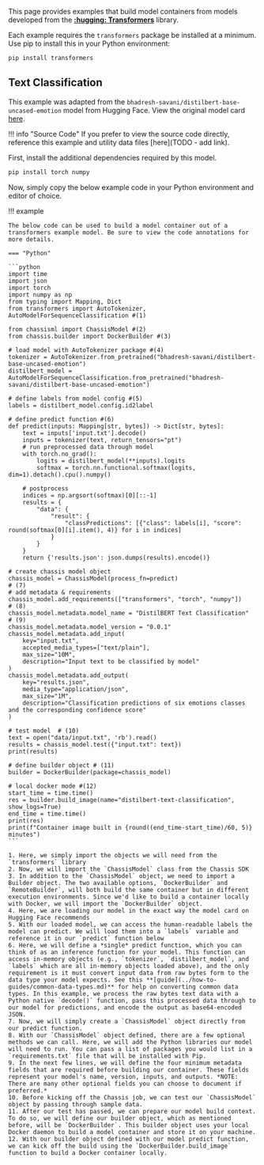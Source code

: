 
This page provides examples that build model containers from models developed from the **[:hugging: Transformers](https://huggingface.co/docs/transformers/index)** library.

Each example requires the `transformers` package be installed at a minimum. Use pip to install this in your Python environment:

```bash
pip install transformers
```

<!-- !!! tip "GPU Recommended"
    Like most computer vision-based and Generative AI-based models, fast performance is heavily dependent on available hardware resources. For a smoother experience, it is highly recommended that you only follow these examples if you have access to a GPU.  -->


## Text Classification

This example was adapted from the `bhadresh-savani/distilbert-base-uncased-emotion` model from Hugging Face. View the original model card [here](https://huggingface.co/bhadresh-savani/distilbert-base-uncased-emotion).


!!! info "Source Code"
    If you prefer to view the source code directly, reference this example and utility data files [here](TODO - add link).

First, install the additional dependencies required by this model.

```bash
pip install torch numpy
```

Now, simply copy the below example code in your Python environment and editor of choice. 

!!! example

    The below code can be used to build a model container out of a transformers example model. Be sure to view the code annotations for more details.

    === "Python"

    ```python
    import time
    import json
    import torch
    import numpy as np
    from typing import Mapping, Dict
    from transformers import AutoTokenizer, AutoModelForSequenceClassification #(1)

    from chassisml import ChassisModel #(2)
    from chassis.builder import DockerBuilder #(3)

    # load model with AutoTokenizer package #(4)
    tokenizer = AutoTokenizer.from_pretrained("bhadresh-savani/distilbert-base-uncased-emotion")
    distilbert_model = AutoModelForSequenceClassification.from_pretrained("bhadresh-savani/distilbert-base-uncased-emotion")

    # define labels from model config #(5)
    labels = distilbert_model.config.id2label

    # define predict function #(6)
    def predict(inputs: Mapping[str, bytes]) -> Dict[str, bytes]:
        text = inputs['input.txt'].decode()
        inputs = tokenizer(text, return_tensors="pt")
        # run preprocessed data through model
        with torch.no_grad():
            logits = distilbert_model(**inputs).logits
            softmax = torch.nn.functional.softmax(logits, dim=1).detach().cpu().numpy()
            
        # postprocess 
        indices = np.argsort(softmax)[0][::-1]
        results = {
            "data": {
                "result": {
                    "classPredictions": [{"class": labels[i], "score": round(softmax[0][i].item(), 4)} for i in indices]
                }
            }
        }        
        return {'results.json': json.dumps(results).encode()}

    # create chassis model object
    chassis_model = ChassisModel(process_fn=predict)                       # (7)
    # add metadata & requirements
    chassis_model.add_requirements(["transformers", "torch", "numpy"])     # (8)
    chassis_model.metadata.model_name = "DistilBERT Text Classification"   # (9)
    chassis_model.metadata.model_version = "0.0.1"
    chassis_model.metadata.add_input(                                                                    
        key="input.txt",
        accepted_media_types=["text/plain"],
        max_size="10M",
        description="Input text to be classified by model"
    )
    chassis_model.metadata.add_output(
        key="results.json",
        media_type="application/json",
        max_size="1M",
        description="Classification predictions of six emotions classes and the corresponding confidence score"
    )

    # test model  # (10)
    text = open("data/input.txt", 'rb').read()
    results = chassis_model.test({"input.txt": text})
    print(results)

    # define builder object # (11)
    builder = DockerBuilder(package=chassis_model)    

    # local docker mode #(12)
    start_time = time.time()
    res = builder.build_image(name="distilbert-text-classification", show_logs=True)
    end_time = time.time()
    print(res)
    print(f"Container image built in {round((end_time-start_time)/60, 5)} minutes")
    ```

    1. Here, we simply import the objects we will need from the `transformers` library
    2. Now, we will import the `ChassisModel` class from the Chassis SDK    
    3. In addition to the `ChassisModel` object, we need to import a Builder object. The two available options, `DockerBuilder` and `RemoteBuilder`, will both build the same container but in different execution environments. Since we'd like to build a container locally with Docker, we will import the `DockerBuilder` object.     
    4. Here, we are loading our model in the exact way the model card on Hugging Face recommends
    5. With our loaded model, we can access the human-readable labels the model can predict. We will load them into a `labels` variable and reference it in our `predict` function below
    6. Here, we will define a *single* predict function, which you can think of as an inference function for your model. This function can access in-memory objects (e.g., `tokenizer`, `distilbert_model`, and `labels` which are all in-memory objects loaded above), and the only requirement is it must convert input data from raw bytes form to the data type your model expects. See this **[guide](../how-to-guides/common-data-types.md)** for help on converting common data types. In this example, we process the raw bytes text data with a Python native `decode()` function, pass this processed data through to our model for predictions, and encode the output as base64-encoded JSON.  
    7. Now, we will simply create a `ChassisModel` object directly from our predict function.
    8. With our `ChassisModel` object defined, there are a few optional methods we can call. Here, we will add the Python libraries our model will need to run. You can pass a list of packages you would list in a `requirements.txt` file that will be installed with Pip.
    9. In the next few lines, we will define the four minimum metadata fields that are required before building our container. These fields represent your model's name, version, inputs, and outputs. *NOTE: There are many other optional fields you can choose to document if preferred.* 
    10. Before kicking off the Chassis job, we can test our `ChassisModel` object by passing through sample data.
    11. After our test has passed, we can prepare our model build context. To do so, we will define our builder object, which as mentioned before, will be `DockerBuilder`. This builder object uses your local Docker daemon to build a model container and store it on your machine.
    12. With our builder object defined with our model predict function, we can kick off the build using the `DockerBuilder.build_image` function to build a Docker container locally.
